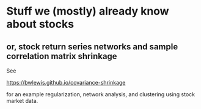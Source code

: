 # Stuff we (mostly) already know about stocks

## or, stock return series networks and sample correlation matrix shrinkage

See

https://bwlewis.github.io/covariance-shrinkage

for an example regularization, network analysis, and clustering using stock
market data.
